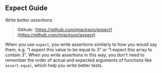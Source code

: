 ## Expect Guide
*Write better assertions.*

> **Github:** [https://github.com/mjackson/expect](https://github.com/mjackson/expect)

When you use `expect`, you write assertions similarly to how you would say them, e.g. "I expect this value to be equal to 3" or "I expect this array to contain 3". When you write assertions in this way, you don't need to remember the order of actual and expected arguments of functions like `assert.equal`, which help you write better tests.
